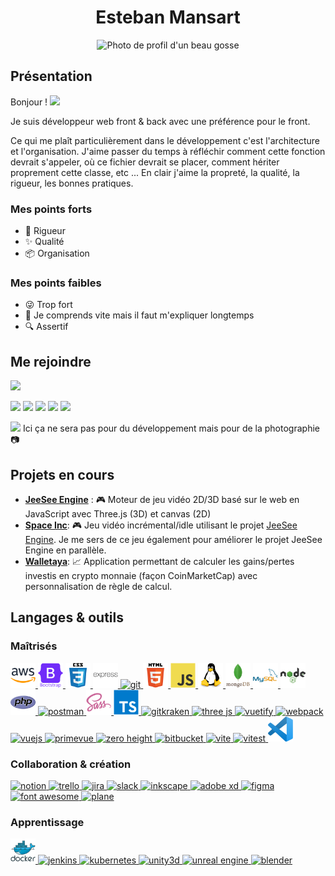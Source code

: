 <h1 align="center">Esteban Mansart</h1>

<p align="center" style="border-radius: 8px">
<img src="https://github.com/user-attachments/assets/a7fa3c3e-d561-4356-8303-65a85378418c" alt="Photo de profil d'un beau gosse" width="320" height="210" />
</p>

## Présentation 

Bonjour ! <img src="https://media.giphy.com/media/hvRJCLFzcasrR4ia7z/giphy.gif" width="3%">

Je suis développeur web front & back avec une préférence pour le front. 

Ce qui me plaît particulièrement dans le développement c'est l'architecture et l'organisation. J'aime passer du temps à réfléchir comment cette fonction devrait s'appeler, où ce fichier devrait se placer, comment hériter proprement cette classe, etc ... En clair j'aime la propreté, la qualité, la rigueur, les bonnes pratiques.

### Mes points forts 

- 🎯 Rigueur
- ✨ Qualité
- 📦 Organisation

### Mes points faibles

- 😜 Trop fort 
- 🧠 Je comprends vite mais il faut m'expliquer longtemps
- 🔍 Assertif

## Me rejoindre 

[![](https://img.shields.io/badge/LinkTree-43e660?style=plastic&logo=linktree&logoColor=white)](https://linktr.ee/estebanmansart)

[![](https://img.shields.io/badge/YouTube-red?style=plastic&logo=youtube&logoColor=white)](https://www.youtube.com/@estebanmansart6512)
[![](https://img.shields.io/badge/YouTube-0e76a8?style=plastic&logo=linkedin&logoColor=white)](https://www.linkedin.com/in/estebanmansart)
[![](https://img.shields.io/badge/StackShare-008ff9?style=plastic&logo=stackshare&logoColor=white)](https://stackshare.io/estebanmansart)
[![](https://img.shields.io/badge/FlatIcon-17d1c6?style=plastic&logo=flaticon&logoColor=white)](https://www.flaticon.com/authors/esteban-mansart)
[![](https://img.shields.io/badge/StackOverlfow-e7700d?style=plastic&logo=stackoverflow&logoColor=white)](https://stackoverflow.com/users/14555332/esteban-mansart)

[![](https://img.shields.io/badge/Instagram-833AB4?style=plastic&logo=instagram&logoColor=white)](https://www.instagram.com/esteban.mansart) Ici ça ne sera pas pour du développement mais pour de la photographie 📷

## Projets en cours

- **[JeeSee Engine](https://github.com/mansartesteban/jeesee)** : 🎮 Moteur de jeu vidéo 2D/3D basé sur le web en JavaScript avec Three.js (3D) et canvas (2D)
- **[Space Inc](https://github.com/mansartesteban/Space-Inc)**: 🎮 Jeu vidéo incrémental/idle utilisant le projet [JeeSee Engine](https://github.com/mansartesteban/jeesee). Je me sers de ce jeu également pour améliorer le projet JeeSee Engine en parallèle.
- **[Walletaya](https://github.com/mansartesteban/Walletaya)**: 📈 Application permettant de calculer les gains/pertes investis en crypto monnaie (façon CoinMarketCap) avec personnalisation de règle de calcul.

## Langages & outils

### Maîtrisés
<p align="left">
	<a href="https://aws.amazon.com" target="_blank">
		<img
			src="https://raw.githubusercontent.com/devicons/devicon/master/icons/amazonwebservices/amazonwebservices-original-wordmark.svg"
			alt="aws"
			width="40"
			height="40"
		/>
  </a>
	<a href="https://getbootstrap.com" target="_blank">
		<img
			src="https://raw.githubusercontent.com/devicons/devicon/master/icons/bootstrap/bootstrap-plain-wordmark.svg"
			alt="bootstrap"
			width="40"
			height="40"
		/>
	</a>
	<a href="https://www.w3schools.com/css" target="_blank">
		<img
			src="https://raw.githubusercontent.com/devicons/devicon/master/icons/css3/css3-original-wordmark.svg"
			alt="css3"
			width="40"
			height="40"
		/>
	</a>
  <a href="https://expressjs.com" target="_blank">
		<img
			src="https://raw.githubusercontent.com/devicons/devicon/master/icons/express/express-original-wordmark.svg"
			alt="express"
			width="40"
			height="40"
		/>
	</a>
  <a href="https://git-scm.com" target="_blank">
		<img src="https://www.vectorlogo.zone/logos/git-scm/git-scm-icon.svg" alt="git" width="40" height="40" />
	</a>
  <a href="https://www.w3.org/html" target="_blank">
		<img
			src="https://raw.githubusercontent.com/devicons/devicon/master/icons/html5/html5-original-wordmark.svg"
			alt="html5"
			width="40"
			height="40"
		/>
	</a>
  <a href="https://developer.mozilla.org/en-US/docs/Web/JavaScript" target="_blank">
		<img
			src="https://raw.githubusercontent.com/devicons/devicon/master/icons/javascript/javascript-original.svg"
			alt="javascript"
			width="40"
			height="40"
		/>
	</a>
  <a href="https://www.linux.org" target="_blank">
		<img
			src="https://raw.githubusercontent.com/devicons/devicon/master/icons/linux/linux-original.svg"
			alt="linux"
			width="40"
			height="40"
		/>
	</a>
  <a href="https://www.mongodb.com" target="_blank">
		<img
			src="https://raw.githubusercontent.com/devicons/devicon/master/icons/mongodb/mongodb-original-wordmark.svg"
			alt="mongodb"
			width="40"
			height="40"
		/>
	</a>
  <a href="https://www.mysql.com" target="_blank">
		<img
			src="https://raw.githubusercontent.com/devicons/devicon/master/icons/mysql/mysql-original-wordmark.svg"
			alt="mysql"
			width="40"
			height="40"
		/>
	</a>
  	<a href="https://nodejs.org" target="_blank">
		<img
			src="https://raw.githubusercontent.com/devicons/devicon/master/icons/nodejs/nodejs-original-wordmark.svg"
			alt="nodejs"
			width="40"
			height="40"
		/>
	</a>
	<a href="https://www.php.net" target="_blank">
		<img
			src="https://raw.githubusercontent.com/devicons/devicon/master/icons/php/php-original.svg"
			alt="php"
			width="40"
			height="40"
		/>
	</a>
  <a href="https://postman.com" target="_blank">
		<img
			src="https://www.vectorlogo.zone/logos/getpostman/getpostman-icon.svg"
			alt="postman"
			width="40"
			height="40"
		/>
	</a>
  <a href="https://sass-lang.com" target="_blank">
		<img
			src="https://raw.githubusercontent.com/devicons/devicon/master/icons/sass/sass-original.svg"
			alt="sass"
			width="40"
			height="40"
		/>
	</a>
  <a href="https://www.typescriptlang.org" target="_blank">
		<img
			src="https://raw.githubusercontent.com/devicons/devicon/master/icons/typescript/typescript-original.svg"
			alt="typescript"
			width="40"
			height="40"
		/>
	</a>
	 <a href="https://www.gitkraken.com" target="_blank">
		<img
			src="https://www.vectorlogo.zone/logos/gitkraken/gitkraken-icon.svg"
			alt="gitkraken"
			width="40"
			height="40"
		/>
	</a>
	<a href="https://threejs.org" target="_blank">
		<img
			src="https://upload.vectorlogo.zone/logos/threejs/images/83129207-9005-4463-8181-65a3cc3bf8fd.svg"
			alt="three js"
			width="40"
			height="40"
		/>
	</a>
	<a href="https://vuetifyjs.com" target="_blank">
		<img
			src="https://github.com/gilbarbara/logos/blob/main/logos/vuetifyjs.svg"
			alt="vuetify"
			width="40"
			height="40"
		/>
	</a>
	<a href="https://webpack.js.org" target="_blank">
		<img
			src="https://www.vectorlogo.zone/logos/js_webpack/js_webpack-icon.svg"
			alt="webpack"
			width="40"
			height="40"
		/>
	</a>
	<a href="https://vuejs.org" target="_blank">
		<img
			src="https://www.vectorlogo.zone/logos/vuejs/vuejs-icon.svg"
			alt="vuejs"
			width="40"
			height="40"
		/>
	</a>
	<a href="https://primevue.org" target="_blank">
		<img
			src="https://raw.githubusercontent.com/dochne/wappalyzer/953a28c681b9a0d829a81a1174ec14e975eee245/src/images/icons/PrimeVue.svg"
			alt="primevue"
			width="40"
			height="40"
		/>
	</a>
<a href="https://zeroheight.com" target="_blank">
		<img
			src="https://raw.githubusercontent.com/gilbarbara/logos/92bb74e98bca1ea1ad794442676ebc4e75038adc/logos/zeroheight-icon.svg"
			alt="zero height"
			width="40"
			height="40"
		/>
	</a>
	<a href="https://bitbucket.org" target="_blank">
		<img
			src="https://upload.vectorlogo.zone/logos/bitbucket/images/11915f2e-3287-46b6-a81d-0daad8160e11.svg"
			alt="bitbucket"
			width="40"
			height="40"
		/>
	</a>
	<a href="https://vite.dev" target="_blank">
		<img
			src="https://www.vectorlogo.zone/logos/vitejsdev/vitejsdev-icon.svg"
			alt="vite"
			width="40"
			height="40"
		/>
	</a>
	<a href="https://vitest.dev" target="_blank">
		<img
			src="https://raw.githubusercontent.com/gilbarbara/logos/92bb74e98bca1ea1ad794442676ebc4e75038adc/logos/vitest.svg"
			alt="vitest"
			width="40"
			height="40"
		/>
	</a>
	<a href="https://code.visualstudio.com" target="_blank">
		<img
			src="https://raw.githubusercontent.com/bestofjs/bestofjs/78c0bf1f9691f623d06566fbf7442922b8fd771f/apps/bestofjs-nextjs/public/logos/vscode.svg"
			alt="vscode"
			width="40"
			height="40"
		/>
	</a>

 

</p>

### Collaboration & création

<p align="left">
	<a href="https://www.notion.so" target="_blank">
		<img
			src="https://raw.githubusercontent.com/gilbarbara/logos/92bb74e98bca1ea1ad794442676ebc4e75038adc/logos/notion-icon.svg"
			alt="notion"
			width="40"
			height="40"
		/>
	</a>
	<a href="https://trello.com" target="_blank">
		<img
			src="https://www.vectorlogo.zone/logos/trello/trello-icon.svg"
			alt="trello"
			width="40"
			height="40"
		/>
	</a>
<a href="https://www.atlassian.com/fr/software/jira" target="_blank">
		<img
			src="https://www.vectorlogo.zone/logos/atlassian_jira/atlassian_jira-icon.svg"
			alt="jira"
			width="40"
			height="40"
		/>
	</a>
	<a href="https://slack.com" target="_blank">
		<img
			src="https://www.vectorlogo.zone/logos/slack/slack-icon.svg"
			alt="slack"
			width="40"
			height="40"
		/>
	</a>
	<a href="https://inkscape.org" target="_blank">
		<img
			src="https://www.vectorlogo.zone/logos/inkscape/inkscape-icon.svg"
			alt="inkscape"
			width="40"
			height="40"
		/>
	</a>
	<a href="https://adobexdplatform.com" target="_blank">
		<img
			src="https://vectorwiki.com/images/afpgO__adobe-xd.svg"
			alt="adobe xd"
			width="40"
			height="40"
		/>
	</a>
	<a href="https://www.figma.com" target="_blank">
		<img
			src="https://www.vectorlogo.zone/logos/figma/figma-icon.svg"
			alt="figma"
			width="40"
			height="40"
		/>
	</a>
 <a href="https://fontawesome.com" target="_blank">
		<img
			src="https://www.vectorlogo.zone/logos/font-awesome/font-awesome-icon.svg"
			alt="font awesome"
			width="40"
			height="40"
		/>
	</a>
	 <a href="https://plane.so/" target="_blank">
		<img
			src="https://raw.githubusercontent.com/loganmarchione/homelab-svg-assets/745e5d9249f2c847d58de5f1fd7ba4de2f63918e/assets/plane.svg"
			alt="plane"
			width="40"
			height="40"
		/>
	</a>
	
</p>

### Apprentissage

<p align="left">
	<a href="https://www.docker.com" target="_blank">
		<img
			src="https://raw.githubusercontent.com/devicons/devicon/master/icons/docker/docker-original-wordmark.svg"
			alt="docker"
			width="40"
			height="40"
		/>
	</a>
  <a href="https://www.jenkins.io" target="_blank">
		<img src="https://www.vectorlogo.zone/logos/jenkins/jenkins-icon.svg" alt="jenkins" width="40" height="40" />
  </a>
	<a href="https://kubernetes.io" target="_blank">
		<img
			src="https://www.vectorlogo.zone/logos/kubernetes/kubernetes-icon.svg"
			alt="kubernetes"
			width="40"
			height="40"
		/>
	</a>
<a href="https://unity.com" target="_blank">
		<img
			src="https://www.vectorlogo.zone/logos/unity3d/unity3d-icon.svg"
			alt="unity3d"
			width="40"
			height="40"
		/>
	</a>
 <a href="https://www.unrealengine.com" target="_blank">
		<img
			src="https://vectorwiki.com/images/JyRje__unreal.svg"
			alt="unreal engine"
			width="40"
			height="40"
		/>
	</a>
	 <a href="https://www.blender.org" target="_blank">
		<img
			src="https://raw.githubusercontent.com/gilbarbara/logos/92bb74e98bca1ea1ad794442676ebc4e75038adc/logos/blender.svg"
			alt="blender"
			width="40"
			height="40"
		/>
	</a>
 
</p>
  
